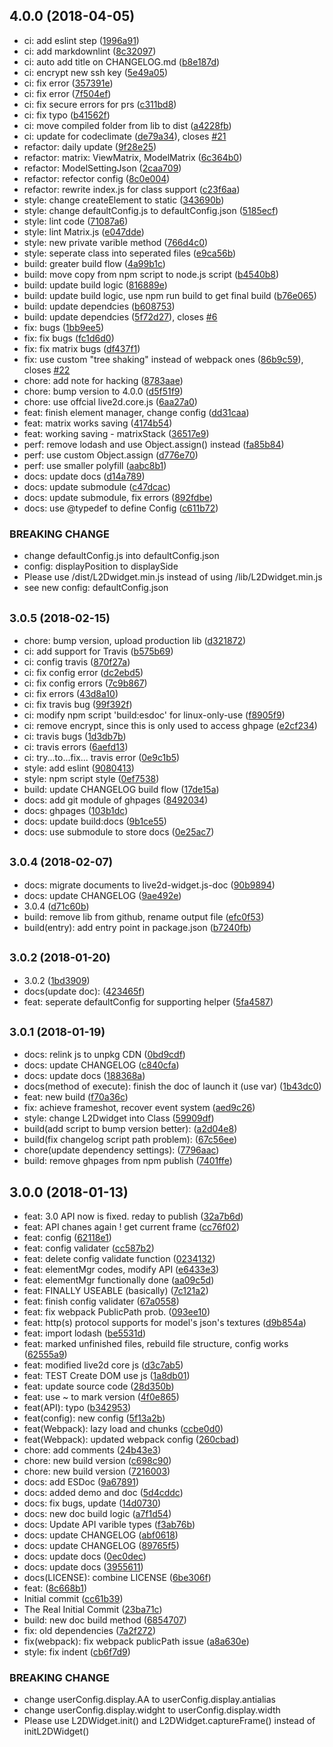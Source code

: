 <a name="4.0.0"></a>
## 4.0.0 (2018-04-05)

* ci: add eslint step ([1996a91](https://github.com/xiazeyu/live2d-widget.js/commit/1996a91))
* ci: add markdownlint ([8c32097](https://github.com/xiazeyu/live2d-widget.js/commit/8c32097))
* ci: auto add title on CHANGELOG.md ([b8e187d](https://github.com/xiazeyu/live2d-widget.js/commit/b8e187d))
* ci: encrypt new ssh key ([5e49a05](https://github.com/xiazeyu/live2d-widget.js/commit/5e49a05))
* ci: fix error ([357391e](https://github.com/xiazeyu/live2d-widget.js/commit/357391e))
* ci: fix error ([7f504ef](https://github.com/xiazeyu/live2d-widget.js/commit/7f504ef))
* ci: fix secure errors for prs ([c311bd8](https://github.com/xiazeyu/live2d-widget.js/commit/c311bd8))
* ci: fix typo ([b41562f](https://github.com/xiazeyu/live2d-widget.js/commit/b41562f))
* ci: move compiled folder from lib to dist ([a4228fb](https://github.com/xiazeyu/live2d-widget.js/commit/a4228fb))
* ci: update for codeclimate ([de79a34](https://github.com/xiazeyu/live2d-widget.js/commit/de79a34)), closes [#21](https://github.com/xiazeyu/live2d-widget.js/issues/21)
* refactor: daily update ([9f28e25](https://github.com/xiazeyu/live2d-widget.js/commit/9f28e25))
* refactor: matrix: ViewMatrix, ModelMatrix ([6c364b0](https://github.com/xiazeyu/live2d-widget.js/commit/6c364b0))
* refactor: ModelSettingJson ([2caa709](https://github.com/xiazeyu/live2d-widget.js/commit/2caa709))
* refactor: refector config ([8c0e004](https://github.com/xiazeyu/live2d-widget.js/commit/8c0e004))
* refactor: rewrite index.js for class support ([c23f6aa](https://github.com/xiazeyu/live2d-widget.js/commit/c23f6aa))
* style: change createElement to static ([343690b](https://github.com/xiazeyu/live2d-widget.js/commit/343690b))
* style: change defaultConfig.js to defaultConfig.json ([5185ecf](https://github.com/xiazeyu/live2d-widget.js/commit/5185ecf))
* style: lint code ([71087a6](https://github.com/xiazeyu/live2d-widget.js/commit/71087a6))
* style: lint Matrix.js ([e047dde](https://github.com/xiazeyu/live2d-widget.js/commit/e047dde))
* style: new private varible method ([766d4c0](https://github.com/xiazeyu/live2d-widget.js/commit/766d4c0))
* style: seperate class into seperated files ([e9ca56b](https://github.com/xiazeyu/live2d-widget.js/commit/e9ca56b))
* build: greater build flow ([4a99b1c](https://github.com/xiazeyu/live2d-widget.js/commit/4a99b1c))
* build: move copy from npm script to node.js script ([b4540b8](https://github.com/xiazeyu/live2d-widget.js/commit/b4540b8))
* build: update build logic ([816889e](https://github.com/xiazeyu/live2d-widget.js/commit/816889e))
* build: update build logic, use npm run build to get final build ([b76e065](https://github.com/xiazeyu/live2d-widget.js/commit/b76e065))
* build: update dependcies ([b608753](https://github.com/xiazeyu/live2d-widget.js/commit/b608753))
* build: update dependcies ([5f72d27](https://github.com/xiazeyu/live2d-widget.js/commit/5f72d27)), closes [#6](https://github.com/xiazeyu/live2d-widget.js/issues/6)
* fix: bugs ([1bb9ee5](https://github.com/xiazeyu/live2d-widget.js/commit/1bb9ee5))
* fix: fix bugs ([fc1d6d0](https://github.com/xiazeyu/live2d-widget.js/commit/fc1d6d0))
* fix: fix matrix bugs ([df437f1](https://github.com/xiazeyu/live2d-widget.js/commit/df437f1))
* fix: use custom "tree shaking" instead of webpack ones ([86b9c59](https://github.com/xiazeyu/live2d-widget.js/commit/86b9c59)), closes [#22](https://github.com/xiazeyu/live2d-widget.js/issues/22)
* chore: add note for hacking ([8783aae](https://github.com/xiazeyu/live2d-widget.js/commit/8783aae))
* chore: bump version to 4.0.0 ([d5f51f9](https://github.com/xiazeyu/live2d-widget.js/commit/d5f51f9))
* chore: use offcial live2d.core.js ([6aa27a0](https://github.com/xiazeyu/live2d-widget.js/commit/6aa27a0))
* feat: finish element manager, change config ([dd31caa](https://github.com/xiazeyu/live2d-widget.js/commit/dd31caa))
* feat: matrix works saving ([4174b54](https://github.com/xiazeyu/live2d-widget.js/commit/4174b54))
* feat: working saving - matrixStack ([36517e9](https://github.com/xiazeyu/live2d-widget.js/commit/36517e9))
* perf: remove lodash and use Object.assign() instead ([fa85b84](https://github.com/xiazeyu/live2d-widget.js/commit/fa85b84))
* perf: use custom Object.assign ([d776e70](https://github.com/xiazeyu/live2d-widget.js/commit/d776e70))
* perf: use smaller polyfill ([aabc8b1](https://github.com/xiazeyu/live2d-widget.js/commit/aabc8b1))
* docs: update docs ([d14a789](https://github.com/xiazeyu/live2d-widget.js/commit/d14a789))
* docs: update submodule ([c47dcac](https://github.com/xiazeyu/live2d-widget.js/commit/c47dcac))
* docs: update submodule, fix errors ([892fdbe](https://github.com/xiazeyu/live2d-widget.js/commit/892fdbe))
* docs: use @typedef to define Config ([c611b72](https://github.com/xiazeyu/live2d-widget.js/commit/c611b72))


### BREAKING CHANGE

* change defaultConfig.js into defaultConfig.json
* config: displayPosition to displaySide
* Please use /dist/L2Dwidget.min.js instead of using /lib/L2Dwidget.min.js
* see new config: defaultConfig.json


<a name="3.0.5"></a>
## <small>3.0.5 (2018-02-15)</small>

* chore: bump version, upload production lib ([d321872](https://github.com/xiazeyu/live2d-widget.js/commit/d321872))
* ci: add support for Travis ([b575b69](https://github.com/xiazeyu/live2d-widget.js/commit/b575b69))
* ci: config travis ([870f27a](https://github.com/xiazeyu/live2d-widget.js/commit/870f27a))
* ci: fix config error ([dc2ebd5](https://github.com/xiazeyu/live2d-widget.js/commit/dc2ebd5))
* ci: fix config errors ([7c9b867](https://github.com/xiazeyu/live2d-widget.js/commit/7c9b867))
* ci: fix errors ([43d8a10](https://github.com/xiazeyu/live2d-widget.js/commit/43d8a10))
* ci: fix travis bug ([99f392f](https://github.com/xiazeyu/live2d-widget.js/commit/99f392f))
* ci: modify npm script 'build:esdoc' for linux-only-use ([f8905f9](https://github.com/xiazeyu/live2d-widget.js/commit/f8905f9))
* ci: remove encrypt, since this is only used to access ghpage ([e2cf234](https://github.com/xiazeyu/live2d-widget.js/commit/e2cf234))
* ci: travis bugs ([1d3db7b](https://github.com/xiazeyu/live2d-widget.js/commit/1d3db7b))
* ci: travis errors ([6aefd13](https://github.com/xiazeyu/live2d-widget.js/commit/6aefd13))
* ci: try...to...fix... travis error ([0e9c1b5](https://github.com/xiazeyu/live2d-widget.js/commit/0e9c1b5))
* style: add eslint ([9080413](https://github.com/xiazeyu/live2d-widget.js/commit/9080413))
* style: npm script style ([0ef7538](https://github.com/xiazeyu/live2d-widget.js/commit/0ef7538))
* build: update CHANGELOG build flow ([17de15a](https://github.com/xiazeyu/live2d-widget.js/commit/17de15a))
* docs: add git module of ghpages ([8492034](https://github.com/xiazeyu/live2d-widget.js/commit/8492034))
* docs: ghpages ([103b1dc](https://github.com/xiazeyu/live2d-widget.js/commit/103b1dc))
* docs: update build:docs ([9b1ce55](https://github.com/xiazeyu/live2d-widget.js/commit/9b1ce55))
* docs: use submodule to store docs ([0e25ac7](https://github.com/xiazeyu/live2d-widget.js/commit/0e25ac7))



<a name="3.0.4"></a>
## <small>3.0.4 (2018-02-07)</small>

* docs: migrate documents to live2d-widget.js-doc ([90b9894](https://github.com/xiazeyu/live2d-widget.js/commit/90b9894))
* docs: update CHANGELOG ([9ae492e](https://github.com/xiazeyu/live2d-widget.js/commit/9ae492e))
* 3.0.4 ([d71c60b](https://github.com/xiazeyu/live2d-widget.js/commit/d71c60b))
* build: remove lib from github, rename output file ([efc0f53](https://github.com/xiazeyu/live2d-widget.js/commit/efc0f53))
* build(entry): add entry point in package.json ([b7240fb](https://github.com/xiazeyu/live2d-widget.js/commit/b7240fb))



<a name="3.0.2"></a>
## <small>3.0.2 (2018-01-20)</small>

* 3.0.2 ([1bd3909](https://github.com/xiazeyu/live2d-widget.js/commit/1bd3909))
* docs(update doc): ([423465f](https://github.com/xiazeyu/live2d-widget.js/commit/423465f))
* feat: seperate defaultConfig for supporting helper ([5fa4587](https://github.com/xiazeyu/live2d-widget.js/commit/5fa4587))



<a name="3.0.1"></a>
## <small>3.0.1 (2018-01-19)</small>

* docs: relink js to unpkg CDN ([0bd9cdf](https://github.com/xiazeyu/live2d-widget.js/commit/0bd9cdf))
* docs: update CHANGELOG ([c840cfa](https://github.com/xiazeyu/live2d-widget.js/commit/c840cfa))
* docs: update docs ([188368a](https://github.com/xiazeyu/live2d-widget.js/commit/188368a))
* docs(method of execute): finish the doc of launch it (use var) ([1b43dc0](https://github.com/xiazeyu/live2d-widget.js/commit/1b43dc0))
* feat: new build ([f70a36c](https://github.com/xiazeyu/live2d-widget.js/commit/f70a36c))
* fix: achieve frameshot, recover event system ([aed9c26](https://github.com/xiazeyu/live2d-widget.js/commit/aed9c26))
* style: change L2Dwidget into Class ([59909df](https://github.com/xiazeyu/live2d-widget.js/commit/59909df))
* build(add script to bump version better): ([a2d04e8](https://github.com/xiazeyu/live2d-widget.js/commit/a2d04e8))
* build(fix changelog script path problem): ([67c56ee](https://github.com/xiazeyu/live2d-widget.js/commit/67c56ee))
* chore(update dependency settings): ([7796aac](https://github.com/xiazeyu/live2d-widget.js/commit/7796aac))
* build: remove ghpages from npm publish ([7401ffe](https://github.com/xiazeyu/live2d-widget.js/commit/7401ffe))



<a name="3.0.0"></a>
## 3.0.0 (2018-01-13)

* feat: 3.0 API now is fixed. reday to publish ([32a7b6d](https://github.com/xiazeyu/live2d-widget.js/commit/32a7b6d))
* feat: API chanes again ! get current frame ([cc76f02](https://github.com/xiazeyu/live2d-widget.js/commit/cc76f02))
* feat: config ([62118e1](https://github.com/xiazeyu/live2d-widget.js/commit/62118e1))
* feat: config validater ([cc587b2](https://github.com/xiazeyu/live2d-widget.js/commit/cc587b2))
* feat: delete config validate function ([0234132](https://github.com/xiazeyu/live2d-widget.js/commit/0234132))
* feat: elementMgr codes, modify API ([e6433e3](https://github.com/xiazeyu/live2d-widget.js/commit/e6433e3))
* feat: elementMgr functionally done ([aa09c5d](https://github.com/xiazeyu/live2d-widget.js/commit/aa09c5d))
* feat: FINALLY USEABLE (basically) ([7c121a2](https://github.com/xiazeyu/live2d-widget.js/commit/7c121a2))
* feat: finish config validater ([67a0558](https://github.com/xiazeyu/live2d-widget.js/commit/67a0558))
* feat: fix webpack PublicPath prob. ([093ee10](https://github.com/xiazeyu/live2d-widget.js/commit/093ee10))
* feat: http(s) protocol supports for model's json's textures ([d9b854a](https://github.com/xiazeyu/live2d-widget.js/commit/d9b854a))
* feat: import lodash ([be5531d](https://github.com/xiazeyu/live2d-widget.js/commit/be5531d))
* feat: marked unfinished files, rebuild file structure, config works ([62555a9](https://github.com/xiazeyu/live2d-widget.js/commit/62555a9))
* feat: modified live2d core js ([d3c7ab5](https://github.com/xiazeyu/live2d-widget.js/commit/d3c7ab5))
* feat: TEST Create DOM use js ([1a8db01](https://github.com/xiazeyu/live2d-widget.js/commit/1a8db01))
* feat: update source code ([28d350b](https://github.com/xiazeyu/live2d-widget.js/commit/28d350b))
* feat: use ~ to mark version ([4f0e865](https://github.com/xiazeyu/live2d-widget.js/commit/4f0e865))
* feat(API): typo ([b342953](https://github.com/xiazeyu/live2d-widget.js/commit/b342953))
* feat(config): new config ([5f13a2b](https://github.com/xiazeyu/live2d-widget.js/commit/5f13a2b))
* feat(Webpack): lazy load and chunks ([ccbe0d0](https://github.com/xiazeyu/live2d-widget.js/commit/ccbe0d0))
* feat(Webpack): updated webpack config ([260cbad](https://github.com/xiazeyu/live2d-widget.js/commit/260cbad))
* chore: add comments ([24b43e3](https://github.com/xiazeyu/live2d-widget.js/commit/24b43e3))
* chore: new build version ([c698c90](https://github.com/xiazeyu/live2d-widget.js/commit/c698c90))
* chore: new build version ([7216003](https://github.com/xiazeyu/live2d-widget.js/commit/7216003))
* docs: add ESDoc ([9a67891](https://github.com/xiazeyu/live2d-widget.js/commit/9a67891))
* docs: added demo and doc ([5d4cddc](https://github.com/xiazeyu/live2d-widget.js/commit/5d4cddc))
* docs: fix bugs, update ([14d0730](https://github.com/xiazeyu/live2d-widget.js/commit/14d0730))
* docs: new doc build logic ([a7f1d54](https://github.com/xiazeyu/live2d-widget.js/commit/a7f1d54))
* docs: Update API varible types ([f3ab76b](https://github.com/xiazeyu/live2d-widget.js/commit/f3ab76b))
* docs: update CHANGELOG ([abf0618](https://github.com/xiazeyu/live2d-widget.js/commit/abf0618))
* docs: update CHANGELOG ([89765f5](https://github.com/xiazeyu/live2d-widget.js/commit/89765f5))
* docs: update docs ([0ec0dec](https://github.com/xiazeyu/live2d-widget.js/commit/0ec0dec))
* docs: update docs ([3955611](https://github.com/xiazeyu/live2d-widget.js/commit/3955611))
* docs(LICENSE): combine LICENSE ([6be306f](https://github.com/xiazeyu/live2d-widget.js/commit/6be306f))
* feat: ([8c668b1](https://github.com/xiazeyu/live2d-widget.js/commit/8c668b1))
* Initial commit ([cc61b39](https://github.com/xiazeyu/live2d-widget.js/commit/cc61b39))
* The Real Initial Commit ([23ba71c](https://github.com/xiazeyu/live2d-widget.js/commit/23ba71c))
* build: new doc build method ([6854707](https://github.com/xiazeyu/live2d-widget.js/commit/6854707))
* fix: old dependencies ([7a2f272](https://github.com/xiazeyu/live2d-widget.js/commit/7a2f272))
* fix(webpack): fix webpack publicPath issue ([a8a630e](https://github.com/xiazeyu/live2d-widget.js/commit/a8a630e))
* style: fix indent ([cb6f7d9](https://github.com/xiazeyu/live2d-widget.js/commit/cb6f7d9))


### BREAKING CHANGE

* change userConfig.display.AA to userConfig.display.antialias
* change userConfig.display.widght to userConfig.display.width
* Please use L2DWidget.init() and L2DWidget.captureFrame() instead of initL2DWidget()


